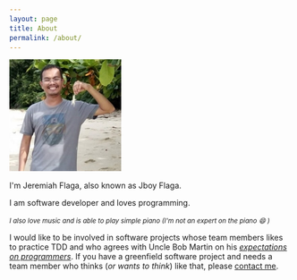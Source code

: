 ```yaml
---
layout: page
title: About
permalink: /about/
---
```



<div class="float-right">
    <img src="/images/jboy-with-starfish(200x200).jpg" />
</div>

<!--<div class="sidebar">
    <img src="/images/Jboy2017-Real-2(200x200).jpg" width="70px" />
</div>-->

I'm Jeremiah Flaga, also known as Jboy Flaga.

I am software developer and loves programming.

<small>_I also love music and is able to play simple piano (I'm not an expert on the piano :smile: )_</small>

I would like to be involved in software projects whose team members likes to practice TDD and who agrees with Uncle Bob Martin on his [_expectations on programmers_](/2017/05/13/expecting-professionalism-by-uncle-bob-martin/). If you have a greenfield software project and needs a team member who thinks (_or wants to think_) like that, please [contact me](mailto:flaga.jeremiah@gmail.com).

<!--
### More Information

For more information about why I started this blog, please read [my first post on this blog](/2017/03/12/moving-my-blog-to-github-again/).

My GitHub account: [github.com/jeremiahflaga](https://github.com/jeremiahflaga)

Old GitHub accounts: [github.com/jboyflaga](https://github.com/jboyflaga), [github.com/jboyflaga2](https://github.com/jboyflaga2)


### Contact me

[flaga.jeremiah@gmail.com](mailto:flaga.jeremiah@gmail.com)
-->